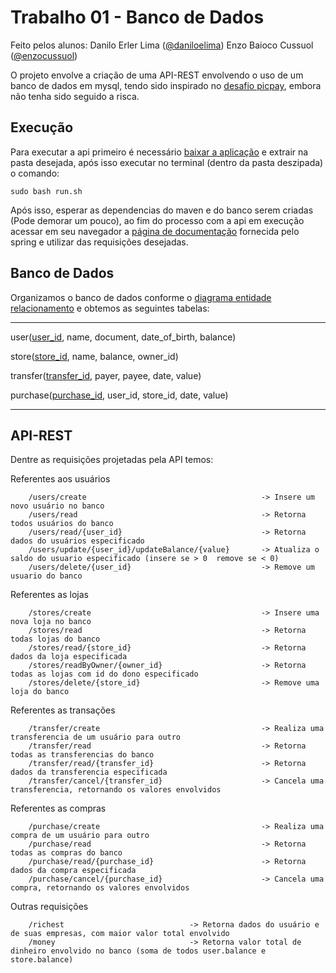 # Trabalho 01 - Banco de Dados

Feito pelos alunos: 
  Danilo Erler Lima ([@daniloelima](https://github.com/daniloelima))
  Enzo Baioco Cussuol ([@enzocussuol](https://github.com/enzocussuol))
  
O projeto envolve a criação de uma API-REST envolvendo o uso de um banco de dados em mysql, tendo sido inspirado no [desafio picpay](https://github.com/PicPay/picpay-desafio-backend), embora não tenha sido seguido a risca.

## Execução

Para executar a api primeiro é necessário [baixar a aplicação](https://github.com/UFES20221BDCOMP/Trab1-BD/archive/refs/heads/main.zip) e extrair na pasta desejada, após isso executar no terminal (dentro da pasta deszipada) o comando:

```
sudo bash run.sh
```

Após isso, esperar as dependencias do maven e do banco serem criadas (Pode demorar um pouco), ao fim do processo com a api em execução acessar em seu navegador a [página de documentação](http://localhost:8080/swagger-ui/index.html) fornecida pelo spring e utilizar das requisições desejadas.


## Banco de Dados

Organizamos o banco de dados conforme o [diagrama entidade relacionamento](https://github.com/UFES20221BDCOMP/Trab1-BD/blob/main/documentation/diagrama_entidade_relacionamento_picpay.pdf) e obtemos as seguintes tabelas:

***
user(<ins>user_id</ins>, name, document, date_of_birth, balance)

store(<ins>store_id</ins>, name, balance, owner_id)

transfer(<ins>transfer_id</ins>, payer, payee,  date, value)

purchase(<ins>purchase_id</ins>, user_id, store_id, date, value)
***

## API-REST

Dentre as requisições projetadas pela API temos:

Referentes aos usuários
```
    /users/create                                       -> Insere um novo usuário no banco
    /users/read                                         -> Retorna todos usuários do banco
    /users/read/{user_id}                               -> Retorna dados do usuários especificado
    /users/update/{user_id}/updateBalance/{value}       -> Atualiza o saldo do usuario especificado (insere se > 0  remove se < 0)
    /users/delete/{user_id}                             -> Remove um usuario do banco
```

Referentes as lojas
```
    /stores/create                                      -> Insere uma nova loja no banco
    /stores/read                                        -> Retorna todas lojas do banco
    /stores/read/{store_id}                             -> Retorna dados da loja especificada
    /stores/readByOwner/{owner_id}                      -> Retorna todas as lojas com id do dono especificado
    /stores/delete/{store_id}                           -> Remove uma loja do banco
```

Referentes as transações 
```
    /transfer/create                                    -> Realiza uma transferencia de um usuário para outro
    /transfer/read                                      -> Retorna todas as transferencias do banco
    /transfer/read/{transfer_id}                        -> Retorna dados da transferencia especificada
    /transfer/cancel/{transfer_id}                      -> Cancela uma transferencia, retornando os valores envolvidos
```

Referentes as compras
```
    /purchase/create                                    -> Realiza uma compra de um usuário para outro
    /purchase/read                                      -> Retorna todas as compras do banco
    /purchase/read/{purchase_id}                        -> Retorna dados da compra especificada
    /purchase/cancel/{purchase_id}                      -> Cancela uma compra, retornando os valores envolvidos
```

Outras requisições
```
    /richest                            -> Retorna dados do usuário e de suas empresas, com maior valor total envolvido 
    /money                              -> Retorna valor total de dinheiro envolvido no banco (soma de todos user.balance e store.balance)
```
